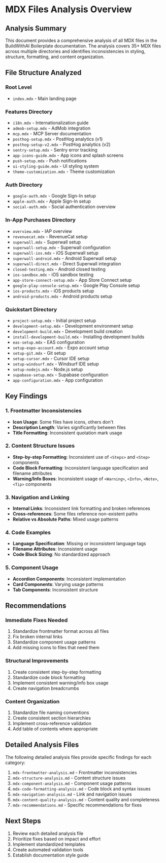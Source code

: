 # MDX Files Analysis Overview

## Analysis Summary

This document provides a comprehensive analysis of all MDX files in the BuildWithAI Boilerplate documentation. The analysis covers 35+ MDX files across multiple directories and identifies inconsistencies in styling, structure, formatting, and content organization.

## File Structure Analyzed

### Root Level
- `index.mdx` - Main landing page

### Features Directory
- `i18n.mdx` - Internationalization guide
- `admob-setup.mdx` - AdMob integration
- `mcp.mdx` - MCP Server documentation
- `posthog-setup.mdx` - PostHog analytics (v1)
- `posthog-setup-v2.mdx` - PostHog analytics (v2)
- `sentry-setup.mdx` - Sentry error tracking
- `app-icons-guide.mdx` - App icons and splash screens
- `push-setup.mdx` - Push notifications
- `ui-styling-guide.mdx` - UI styling system
- `theme-customization.mdx` - Theme customization

### Auth Directory
- `google-auth.mdx` - Google Sign-In setup
- `apple-auth.mdx` - Apple Sign-In setup
- `social-auth.mdx` - Social authentication overview

### In-App Purchases Directory
- `overview.mdx` - IAP overview
- `revenuecat.mdx` - RevenueCat setup
- `superwall.mdx` - Superwall setup
- `superwall-setup.mdx` - Superwall configuration
- `superwall-ios.mdx` - iOS Superwall setup
- `superwall-android.mdx` - Android Superwall setup
- `superwall-direct.mdx` - Direct Superwall integration
- `closed-testing.mdx` - Android closed testing
- `ios-sandbox.mdx` - iOS sandbox testing
- `app-store-connect-setup.mdx` - App Store Connect setup
- `google-play-console-setup.mdx` - Google Play Console setup
- `ios-products.mdx` - iOS products setup
- `android-products.mdx` - Android products setup

### Quickstart Directory
- `project-setup.mdx` - Initial project setup
- `development-setup.mdx` - Development environment setup
- `development-build.mdx` - Development build creation
- `install-development-build.mdx` - Installing development builds
- `eas-setup.mdx` - EAS configuration
- `setup-expo-account.mdx` - Expo account setup
- `setup-git.mdx` - Git setup
- `setup-cursor.mdx` - Cursor IDE setup
- `setup-windsurf.mdx` - Windsurf IDE setup
- `setup-nodejs.mdx` - Node.js setup
- `supabase-setup.mdx` - Supabase configuration
- `app-configuration.mdx` - App configuration

## Key Findings

### 1. Frontmatter Inconsistencies
- **Icon Usage**: Some files have icons, others don't
- **Description Length**: Varies significantly between files
- **Title Formatting**: Inconsistent quotation mark usage

### 2. Content Structure Issues
- **Step-by-step Formatting**: Inconsistent use of `<Steps>` and `<Step>` components
- **Code Block Formatting**: Inconsistent language specification and filename attributes
- **Warning/Info Boxes**: Inconsistent usage of `<Warning>`, `<Info>`, `<Note>`, `<Tip>` components

### 3. Navigation and Linking
- **Internal Links**: Inconsistent link formatting and broken references
- **Cross-references**: Some files reference non-existent paths
- **Relative vs Absolute Paths**: Mixed usage patterns

### 4. Code Examples
- **Language Specification**: Missing or inconsistent language tags
- **Filename Attributes**: Inconsistent usage
- **Code Block Sizing**: No standardized approach

### 5. Component Usage
- **Accordion Components**: Inconsistent implementation
- **Card Components**: Varying usage patterns
- **Tab Components**: Inconsistent structure

## Recommendations

### Immediate Fixes Needed
1. Standardize frontmatter format across all files
2. Fix broken internal links
3. Standardize component usage patterns
4. Add missing icons to files that need them

### Structural Improvements
1. Create consistent step-by-step formatting
2. Standardize code block formatting
3. Implement consistent warning/info box usage
4. Create navigation breadcrumbs

### Content Organization
1. Standardize file naming conventions
2. Create consistent section hierarchies
3. Implement cross-reference validation
4. Add table of contents where appropriate

## Detailed Analysis Files

The following detailed analysis files provide specific findings for each category:

1. `mdx-frontmatter-analysis.md` - Frontmatter inconsistencies
2. `mdx-structure-analysis.md` - Content structure issues
3. `mdx-component-analysis.md` - Component usage patterns
4. `mdx-code-formatting-analysis.md` - Code block and syntax issues
5. `mdx-navigation-analysis.md` - Link and navigation issues
6. `mdx-content-quality-analysis.md` - Content quality and completeness
7. `mdx-recommendations.md` - Specific recommendations for fixes

## Next Steps

1. Review each detailed analysis file
2. Prioritize fixes based on impact and effort
3. Implement standardized templates
4. Create automated validation tools
5. Establish documentation style guide


